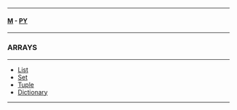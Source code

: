 
---

#### [M](https://github.com/ttltrk/TTT/blob/master/menu.md) - [PY](https://github.com/ttltrk/TTT/blob/master/PY/PY.md)

---

<h3 id='^'>ARRAYS</h3>

---

- [List](https://github.com/ttltrk/TTT/blob/master/PY/ARRAYS/LIST/LIST.md)
- [Set](https://github.com/ttltrk/TTT/blob/master/PY/ARRAYS/SET/SET.md)
- [Tuple](https://github.com/ttltrk/TTT/blob/master/PY/ARRAYS/TUPLE/TUPLE.md)
- [Dictionary](https://github.com/ttltrk/TTT/blob/master/PY/ARRAYS/DICT/DICT.md)

---
